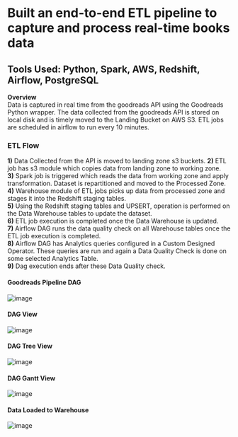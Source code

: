 # Built an end-to-end ETL pipeline to capture and process real-time books data

## Tools Used: Python, Spark, AWS, Redshift, Airflow, PostgreSQL  

**Overview**  
Data is captured in real time from the goodreads API using the Goodreads Python wrapper. The data collected from the goodreads API is stored on local disk and is timely moved to the Landing Bucket on AWS S3. ETL jobs are scheduled in airflow to run every 10 minutes.  

### ETL Flow  
**1)** Data Collected from the API is moved to landing zone s3 buckets. 
**2)** ETL job has s3 module which copies data from landing zone to working zone.  
**3)** Spark job is triggered which reads the data from working zone and apply transformation. Dataset is repartitioned and moved to the Processed Zone.  
**4)** Warehouse module of ETL jobs picks up data from processed zone and stages it into the Redshift staging tables.  
**5)** Using the Redshift staging tables and UPSERT, operation is performed on the Data Warehouse tables to update the dataset.  
**6)** ETL job execution is completed once the Data Warehouse is updated.  
**7)** Airflow DAG runs the data quality check on all Warehouse tables once the ETL job execution is completed.  
**8)** Airflow DAG has Analytics queries configured in a Custom Designed Operator. These queries are run and again a Data Quality Check is done on some selected Analytics Table.  
**9)** Dag execution ends after these Data Quality check.  

#### Goodreads Pipeline DAG  
![image](https://user-images.githubusercontent.com/68136798/113649404-fada6200-9653-11eb-92da-a539c282c827.png)
  
#### DAG View  
![image](https://user-images.githubusercontent.com/68136798/113649490-23625c00-9654-11eb-8d57-b97728b64200.png)
  
#### DAG Tree View  
![image](https://user-images.githubusercontent.com/68136798/113649609-586eae80-9654-11eb-96c7-a74de7480e08.png)
  
#### DAG Gantt View  
![image](https://user-images.githubusercontent.com/68136798/113649689-7a683100-9654-11eb-9766-b92aca1fe026.png)
  
#### Data Loaded to Warehouse  
![image](https://user-images.githubusercontent.com/68136798/113649857-d29f3300-9654-11eb-9c53-ec5e1306b5aa.png)
  
